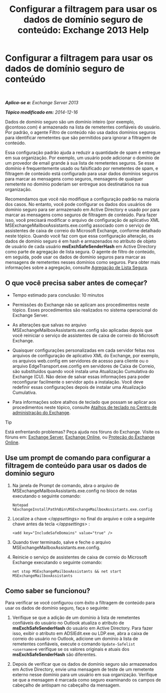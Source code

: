 ﻿---
title: 'Configurar a filtragem para usar os dados de domínio seguro de conteúdo: Exchange 2013 Help'
TOCTitle: Configurar a filtragem para usar os dados de domínio seguro de conteúdo
ms:assetid: 1ee2b663-b4f3-4fef-8954-986f2d820924
ms:mtpsurl: https://technet.microsoft.com/pt-br/library/Dn467930(v=EXCHG.150)
ms:contentKeyID: 59635875
ms.date: 05/22/2018
mtps_version: v=EXCHG.150
ms.translationtype: MT
---

# Configurar a filtragem para usar os dados de domínio seguro de conteúdo

 

_**Aplica-se a:** Exchange Server 2013_

_**Tópico modificado em:** 2014-12-16_

Dados de domínio seguro são um domínio inteiro (por exemplo, @contoso.com) é armazenado na lista de remetentes confiáveis do usuário. Por padrão, o agente Filtro de conteúdo não usa dados domínios seguros para identificar remetentes que são permitidos para ignorar a filtragem de conteúdo.

Essa configuração padrão ajuda a reduzir a quantidade de spam é entregue em sua organização. Por exemplo, um usuário pode adicionar o domínio de um provedor de email grande à sua lista de remetentes seguros. Se esse domínio é frequentemente usado ou falsificado por remetentes de spam, e filtragem de conteúdo está configurado para usar dados domínios seguros para marcar as mensagens como seguros, mensagens de qualquer remetente no domínio poderiam ser entregue aos destinatários na sua organização.

Recomendamos que você não modifique a configuração padrão na maioria dos casos. No entanto, você pode configurar os dados dos usuários de domínio seguro para ser armazenado em Active Directory e usado por para marcar as mensagens como seguros de filtragem de conteúdo. Para fazer isso, você precisará modificar o arquivo de configuração de aplicativo XML MSExchangeMailboxAssistants.exe.config associado com o serviço de assistentes de caixa de correio do Microsoft Exchange, conforme detalhado neste tópico. Quando você faz com que essa configuração alteração, os dados de domínio seguro é em hash e armazenados no atributo de objeto de usuário de cada usuário **msExchSafeSenderHash** em Active Directory como parte de agregação de lista segura. O agente de filtro de conteúdo, em seguida, pode usar os dados de domínio seguros para marcar as mensagens de remetentes nesses domínios como seguros. Para obter mais informações sobre a agregação, consulte [Agregação de Lista Segura](safelist-aggregation-exchange-2013-help.md).

## O que você precisa saber antes de começar?

  - Tempo estimado para conclusão: 10 minutos

  - Permissões do Exchange não se aplicam aos procedimentos neste tópico. Esses procedimentos são realizados no sistema operacional do Exchange Server.

  - As alterações que salvas no arquivo MSExchangeMailboxAssistants.exe.config são aplicadas depois que você reiniciar o serviço de assistentes de caixa de correio do Microsoft Exchange.

  - Quaisquer configurações personalizadas em cada servidor feitas nos arquivos de configuração de aplicativo XML do Exchange, por exemplo, os arquivos web.config em servidores de acesso para cliente ou o arquivo EdgeTransport.exe.config em servidores de Caixa de Correio, são substituídos quando você instala uma Atualização Cumulativa do Exchange (CU). Não deixe de salvar essas informações para poder reconfigurar facilmente o servidor após a instalação. Você deve redefinir essas configurações depois de instalar uma Atualização Cumulativa.

  - Para informações sobre atalhos de teclado que possam se aplicar aos procedimentos neste tópico, consulte [Atalhos de teclado no Centro de administração do Exchange](keyboard-shortcuts-in-the-exchange-admin-center-exchange-online-protection-help.md).


> [!TIP]
> Está enfrentando problemas? Peça ajuda nos fóruns do Exchange. Visite os fóruns em: <A href="https://go.microsoft.com/fwlink/p/?linkid=60612">Exchange Server</A>, <A href="https://go.microsoft.com/fwlink/p/?linkid=267542">Exchange Online</A>, ou <A href="https://go.microsoft.com/fwlink/p/?linkid=285351">Proteção do Exchange Online</A>.



## Use um prompt de comando para configurar a filtragem de conteúdo para usar os dados de domínio seguro

1.  Na janela de Prompt de comando, abra o arquivo de MSExchangeMailboxAssistants.exe.config no bloco de notas executando o seguinte comando:
    
        Notepad %ExchangeInstallPath%Bin\MSExchangeMailboxAssistants.exe.config

2.  Localize a chave *\</appsettings\>* no final do arquivo e cole a seguinte chave antes da tecla *\</appsettings\>* :
    
        <add key="IncludeSafeDomains" value="true" />

3.  Quando tiver terminado, salve e feche o arquivo MSExchangeMailboxAssistants.exe.config.

4.  Reinicie o serviço de assistentes de caixa de correio do Microsoft Exchange executando o seguinte comando:
    
        net stop MSExchangeMailboxAssistants && net start MSExchangeMailboxAssistants

## Como saber se funcionou?

Para verificar se você configurou com êxito a filtragem de conteúdo para usar os dados de domínio seguro, faça o seguinte:

1.  Verifique se que a adição de um domínio à lista de remetentes confiáveis do usuário no Outlook atualiza o atributo de **msExchSafeSenderHash** do usuário em Active Directory. Para fazer isso, exibir o atributo em ADSIEdit.exe ou LDP.exe, abra a caixa de correio do usuário no Outlook, adicione um domínio à lista de remetentes confiáveis, execute o comando `Update-Safelist <username>`e verifique se os valores originais e atuais dos **msExchSafeSenderHash** são diferentes.

2.  Depois de verificar que os dados de domínio seguro são armazenados em Active Directory, envie uma mensagem de teste de um remetente externo nesse domínio para um usuário em sua organização. Verifique se que a mensagem é marcada como seguro examinando os campos de cabeçalho de antispam no cabeçalho da mensagem.

